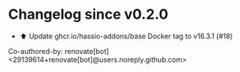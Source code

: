 # Changelog since v0.2.0
- ⬆️ Update ghcr.io/hassio-addons/base Docker tag to v16.3.1 (#18)

Co-authored-by: renovate[bot] <29139614+renovate[bot]@users.noreply.github.com> 
